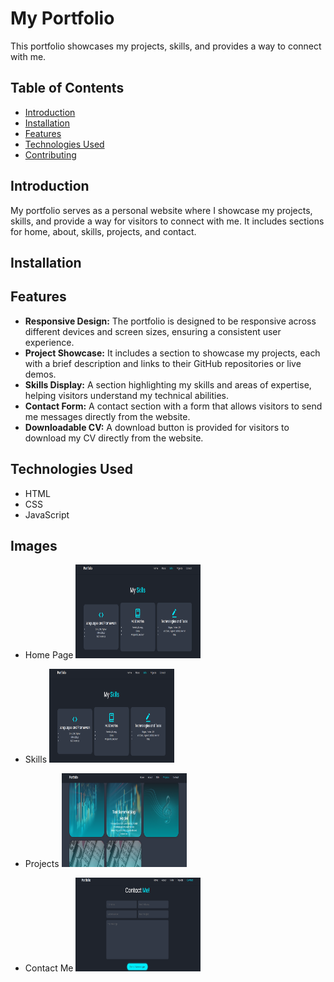 # My Portfolio

This portfolio showcases my projects, skills, and provides a way to connect with me.

## Table of Contents

- [Introduction](#introduction)
- [Installation](#installation)
- [Features](#features)
- [Technologies Used](#technologies-used)
- [Contributing](#contributing)

## Introduction

My portfolio serves as a personal website where I showcase my projects, skills, and provide a way for visitors to connect with me. It includes sections for home, about, skills, projects, and contact.

## Installation

## Features

- **Responsive Design:** The portfolio is designed to be responsive across different devices and screen sizes, ensuring a consistent user experience.
- **Project Showcase:** It includes a section to showcase my projects, each with a brief description and links to their GitHub repositories or live demos.
- **Skills Display:** A section highlighting my skills and areas of expertise, helping visitors understand my technical abilities.
- **Contact Form:** A contact section with a form that allows visitors to send me messages directly from the website.
- **Downloadable CV:** A download button is provided for visitors to download my CV directly from the website.

## Technologies Used

- HTML
- CSS
- JavaScript

## Images

- Home Page
  <img src="./portfolio1.png" alt="addtrains" width="200" height="150">

- Skills
  <img src="./portfolio2.png" alt="addtrains" width="200" height="150">

- Projects
  <img src="./portfolio3.png" alt="addtrains" width="200" height="150">

- Contact Me
  <img src="./portfolio4.png" alt="addtrains" width="200" height="150">
